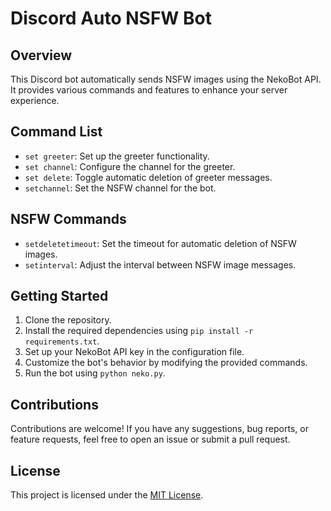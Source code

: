 # Discord Auto NSFW Bot

## Overview
This Discord bot automatically sends NSFW images using the NekoBot API. It provides various commands and features to enhance your server experience.

## Command List
- `set greeter`: Set up the greeter functionality.
- `set channel`: Configure the channel for the greeter.
- `set delete`: Toggle automatic deletion of greeter messages.
- `setchannel`: Set the NSFW channel for the bot.

## NSFW Commands
- `setdeletetimeout`: Set the timeout for automatic deletion of NSFW images.
- `setinterval`: Adjust the interval between NSFW image messages.

## Getting Started
1. Clone the repository.
2. Install the required dependencies using `pip install -r requirements.txt`.
3. Set up your NekoBot API key in the configuration file.
4. Customize the bot's behavior by modifying the provided commands.
5. Run the bot using `python neko.py`.

## Contributions
Contributions are welcome! If you have any suggestions, bug reports, or feature requests, feel free to open an issue or submit a pull request.

## License
This project is licensed under the [MIT License](LICENSE).
